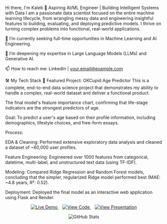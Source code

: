 Hi there, I'm Kaleb 👋
Aspiring AI/ML Engineer | Building Intelligent Systems with Data
I am a passionate data scientist focused on the entire machine learning lifecycle, from wrangling messy data and engineering insightful features to building, evaluating, and deploying predictive models. I thrive on turning complex problems into functional, real-world applications.

🔭 I’m currently seeking full-time opportunities in Machine Learning and AI Engineering.

🌱 I’m deepening my expertise in Large Language Models (LLMs) and Generative AI.

📫 How to reach me: LinkedIn | your.email@example.com

🛠️ My Tech Stack
🚀 Featured Project: OKCupid Age Predictor
This is a complete, end-to-end data science project that demonstrates my ability to handle a complex, real-world dataset and deliver a functional product.



The final model's feature importance chart, confirming that life-stage indicators are the strongest predictors of age.

Goal: To predict a user's age based on their profile information, including demographics, lifestyle choices, and free-form essays.

Process:

EDA & Cleaning: Performed extensive exploratory data analysis and cleaned a dataset of ~60,000 user profiles.

Feature Engineering: Engineered over 1000 features from categorical, datetime, multi-label, and unstructured text data (using TF-IDF).

Modeling: Compared Ridge Regression and Random Forest models, concluding that the simpler, regularized Ridge model performed best (MAE: ~4.8 years, R²: 0.52).

Deployment: Deployed the final model as an interactive web application using Flask and Render.

<p align="center">
<a href="https://codecademy-okcupid-project.onrender.com">
<img src="https://www.google.com/search?q=https://img.shields.io/badge/Live_Demo-D9534F%3Fstyle%3Dfor-the-badge%26logo%3DRender" alt="Live Demo"/>
</a>
&nbsp;&nbsp;
<a href="https://www.google.com/search?q=https://github.com/your-username/OKCupid-Date-A-Scientist-Starter">
<img src="https://www.google.com/search?q=https://img.shields.io/badge/View_Code-181717%3Fstyle%3Dfor-the-badge%26logo%3Dgithub" alt="View Code"/>
</a>
&nbsp;&nbsp;
<a href="https://docs.google.com/presentation/d/1fEvDoQaLvLCqVnlATZuFn5qokbQzninTDeZ5GN3q8So/edit?usp=sharing">
<img src="https://www.google.com/search?q=https://img.shields.io/badge/View_Presentation-4285F4%3Fstyle%3Dfor-the-badge%26logo%3Dgoogle-slides" alt="View Presentation"/>
</a>
</p>

<p align="center">
<img src="https://www.google.com/search?q=https://github-readme-stats.vercel.app/api%3Fusername%3Dyour-username%26show_icons%3Dtrue%26theme%3Ddracula%26include_all_commits%3Dtrue%26count_private%3Dtrue" alt="GitHub Stats"/>
</p>
